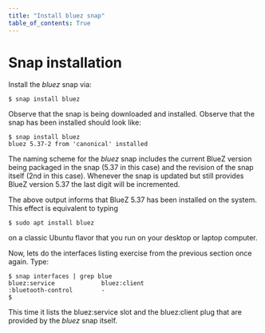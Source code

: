 ```yaml
---
title: "Install bluez snap"
table_of_contents: True
---
```


# Snap installation

Install the *bluez* snap via:

```
$ snap install bluez
```

Observe that the snap is being downloaded and installed. Observe that the snap
has been installed should look like:

```
$ snap install bluez
bluez 5.37-2 from 'canonical' installed
```

The naming scheme for the *bluez* snap includes the current BlueZ version being
packaged in the snap (5.37 in this case) and the revision of the snap itself
(2nd in this case). Whenever the snap is updated but still provides BlueZ
version 5.37 the last digit will be incremented.

The above output informs that BlueZ 5.37 has been installed on the system. This
effect is equivalent to typing

```
$ sudo apt install bluez
```

on a classic Ubuntu flavor that you run on your desktop or laptop computer.

Now, lets do the interfaces listing exercise from the previous section once
again. Type:


```
$ snap interfaces | grep blue
bluez:service             bluez:client
:bluetooth-control        -
$
```

This time it lists the bluez:service slot and the bluez:client plug that are
provided by the *bluez* snap itself.
